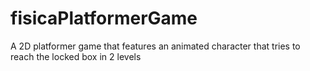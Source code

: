 # fisicaPlatformerGame
A 2D platformer game that features an animated character that tries to reach the locked box in 2 levels
